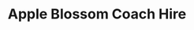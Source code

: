 ---
title: "Apple Blossom Coach Hire"
address: "4, Coleman Drive, Lurgan, Craigavon, Co. Armagh BT66 6RR"
tel: "028 3834 0064"
county: "Armagh"
category: "Coach Hire"
type: "Content"
lat: "054.4776130000"
lng: "-006.4037600000"
---